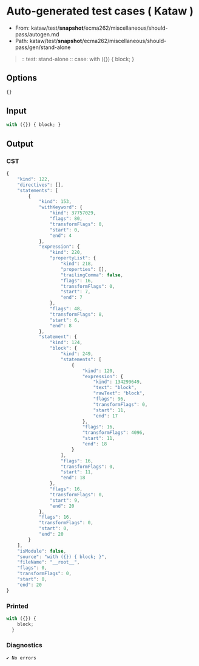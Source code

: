 # Auto-generated test cases ( Kataw )
- From: kataw/test/__snapshot__/ecma262/miscellaneous/should-pass/autogen.md
- Path: kataw/test/__snapshot__/ecma262/miscellaneous/should-pass/gen/stand-alone
> :: test: stand-alone
> :: case: with ({}) { block; }
## Options

`````js
{}
`````
## Input

`````js
with ({}) { block; }
`````
## Output

### CST

```javascript
{
    "kind": 122,
    "directives": [],
    "statements": [
        {
            "kind": 153,
            "withKeyword": {
                "kind": 37757029,
                "flags": 80,
                "transformFlags": 0,
                "start": 0,
                "end": 4
            },
            "expression": {
                "kind": 220,
                "propertyList": {
                    "kind": 218,
                    "properties": [],
                    "trailingComma": false,
                    "flags": 16,
                    "transformFlags": 0,
                    "start": 7,
                    "end": 7
                },
                "flags": 48,
                "transformFlags": 8,
                "start": 6,
                "end": 8
            },
            "statement": {
                "kind": 124,
                "block": {
                    "kind": 249,
                    "statements": [
                        {
                            "kind": 120,
                            "expression": {
                                "kind": 134299649,
                                "text": "block",
                                "rawText": "block",
                                "flags": 96,
                                "transformFlags": 0,
                                "start": 11,
                                "end": 17
                            },
                            "flags": 16,
                            "transformFlags": 4096,
                            "start": 11,
                            "end": 18
                        }
                    ],
                    "flags": 16,
                    "transformFlags": 0,
                    "start": 11,
                    "end": 18
                },
                "flags": 16,
                "transformFlags": 0,
                "start": 9,
                "end": 20
            },
            "flags": 16,
            "transformFlags": 0,
            "start": 0,
            "end": 20
        }
    ],
    "isModule": false,
    "source": "with ({}) { block; }",
    "fileName": "__root__",
    "flags": 0,
    "transformFlags": 0,
    "start": 0,
    "end": 20
}
```

### Printed

```javascript
with ({}) {
    block;
  }
```

### Diagnostics

```javascript
✔ No errors
```

